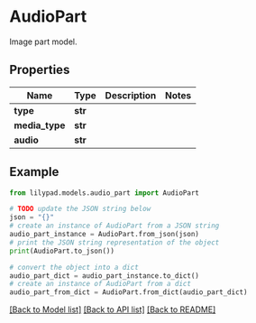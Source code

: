 # AudioPart

Image part model.

## Properties

Name | Type | Description | Notes
------------ | ------------- | ------------- | -------------
**type** | **str** |  | 
**media_type** | **str** |  | 
**audio** | **str** |  | 

## Example

```python
from lilypad.models.audio_part import AudioPart

# TODO update the JSON string below
json = "{}"
# create an instance of AudioPart from a JSON string
audio_part_instance = AudioPart.from_json(json)
# print the JSON string representation of the object
print(AudioPart.to_json())

# convert the object into a dict
audio_part_dict = audio_part_instance.to_dict()
# create an instance of AudioPart from a dict
audio_part_from_dict = AudioPart.from_dict(audio_part_dict)
```
[[Back to Model list]](../README.md#documentation-for-models) [[Back to API list]](../README.md#documentation-for-api-endpoints) [[Back to README]](../README.md)



